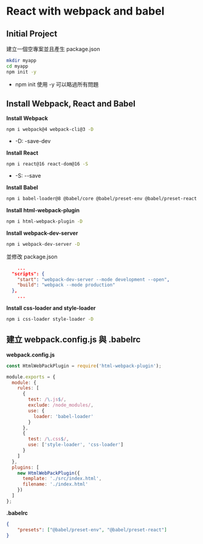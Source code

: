 # React with webpack and babel

## Initial Project

建立一個空專案並且產生 package.json

```sh
mkdir myapp
cd myapp
npm init -y
```

* npm init 使用 -y 可以略過所有問題

## Install Webpack, React and Babel

<strong>Install Webpack</strong>

```sh
npm i webpack@4 webpack-cli@3 -D
```

* -D: -save-dev

<strong>Install React</strong>

```sh
npm i react@16 react-dom@16 -S
```

* -S: --save

<strong>Install Babel</strong>

```sh
npm i babel-loader@8 @babel/core @babel/preset-env @babel/preset-react -D
```

<strong>Install html-webpack-plugin</strong>

```sh
npm i html-webpack-plugin -D
```

<strong>Install webpack-dev-server</strong>

```sh
npm i webpack-dev-server -D
```

並修改 package.json

```json
    ...
  "scripts": {
    "start": "webpack-dev-server --mode development --open",
    "build": "webpack --mode production"
  },
    ...
```

<strong>Install css-loader and style-loader</strong>

```sh
npm i css-loader style-loader -D
```

## 建立 webpack.config.js 與 .babelrc

<strong>webpack.config.js</strong>

```js
const HtmlWebPackPlugin = require('html-webpack-plugin');

module.exports = {
  module: {
    rules: [
      {
        test: /\.js$/,
        exclude: /node_modules/,
        use: {
          loader: 'babel-loader'
        }
      },
      {
        test: /\.css$/,
        use: ['style-loader', 'css-loader']
      }
    ]
  },
  plugins: [
    new HtmlWebPackPlugin({
      template: './src/index.html',
      filename: './index.html'
    })
  ]
};
```

<strong>.babelrc</strong>

```json
{
    "presets": ["@babel/preset-env", "@babel/preset-react"]
}
```
